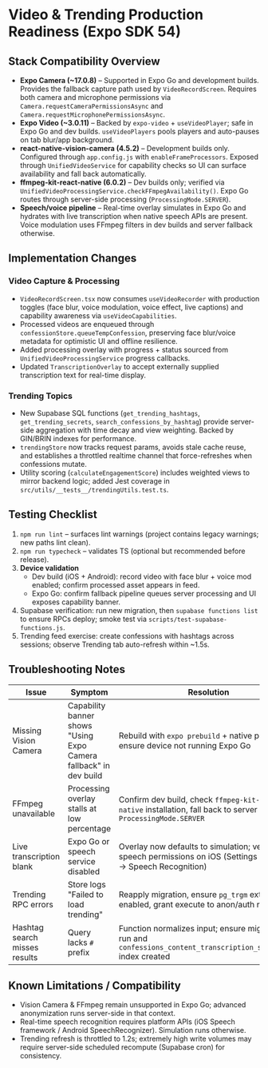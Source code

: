 # Video & Trending Production Readiness (Expo SDK 54)

## Stack Compatibility Overview

- **Expo Camera (~17.0.8)** – Supported in Expo Go and development builds. Provides the fallback capture path used by `VideoRecordScreen`. Requires both camera and microphone permissions via `Camera.requestCameraPermissionsAsync` and `Camera.requestMicrophonePermissionsAsync`.
- **Expo Video (~3.0.11)** – Backed by `expo-video` + `useVideoPlayer`; safe in Expo Go and dev builds. `useVideoPlayers` pools players and auto-pauses on tab blur/app background.
- **react-native-vision-camera (4.5.2)** – Development builds only. Configured through `app.config.js` with `enableFrameProcessors`. Exposed through `UnifiedVideoService` for capability checks so UI can surface availability and fall back automatically.
- **ffmpeg-kit-react-native (6.0.2)** – Dev builds only; verified via `UnifiedVideoProcessingService.checkFFmpegAvailability()`. Expo Go routes through server-side processing (`ProcessingMode.SERVER`).
- **Speech/voice pipeline** – Real-time overlay simulates in Expo Go and hydrates with live transcription when native speech APIs are present. Voice modulation uses FFmpeg filters in dev builds and server fallback otherwise.

## Implementation Changes

### Video Capture & Processing

- `VideoRecordScreen.tsx` now consumes `useVideoRecorder` with production toggles (face blur, voice modulation, voice effect, live captions) and capability awareness via `useVideoCapabilities`.
- Processed videos are enqueued through `confessionStore.queueTempConfession`, preserving face blur/voice metadata for optimistic UI and offline resilience.
- Added processing overlay with progress + status sourced from `UnifiedVideoProcessingService` progress callbacks.
- Updated `TranscriptionOverlay` to accept externally supplied transcription text for real-time display.

### Trending Topics

- New Supabase SQL functions (`get_trending_hashtags`, `get_trending_secrets`, `search_confessions_by_hashtag`) provide server-side aggregation with time decay and view weighting. Backed by GIN/BRIN indexes for performance.
- `trendingStore` now tracks request params, avoids stale cache reuse, and establishes a throttled realtime channel that force-refreshes when confessions mutate.
- Utility scoring (`calculateEngagementScore`) includes weighted views to mirror backend logic; added Jest coverage in `src/utils/__tests__/trendingUtils.test.ts`.

## Testing Checklist

1. `npm run lint` – surfaces lint warnings (project contains legacy warnings; new paths lint clean).
2. `npm run typecheck` – validates TS (optional but recommended before release).
3. **Device validation**
   - Dev build (iOS + Android): record video with face blur + voice mod enabled; confirm processed asset appears in feed.
   - Expo Go: confirm fallback pipeline queues server processing and UI exposes capability banner.
4. Supabase verification: run new migration, then `supabase functions list` to ensure RPCs deploy; smoke test via `scripts/test-supabase-functions.js`.
5. Trending feed exercise: create confessions with hashtags across sessions; observe Trending tab auto-refresh within ~1.5s.

## Troubleshooting Notes

| Issue | Symptom | Resolution |
| --- | --- | --- |
| Missing Vision Camera | Capability banner shows "Using Expo Camera fallback" in dev build | Rebuild with `expo prebuild` + native pods, ensure device not running Expo Go |
| FFmpeg unavailable | Processing overlay stalls at low percentage | Confirm dev build, check `ffmpeg-kit-react-native` installation, fall back to server mode via `ProcessingMode.SERVER` |
| Live transcription blank | Expo Go or speech service disabled | Overlay now defaults to simulation; verify speech permissions on iOS (Settings → Privacy → Speech Recognition) |
| Trending RPC errors | Store logs "Failed to load trending" | Reapply migration, ensure `pg_trgm` extension enabled, grant execute to anon/auth roles |
| Hashtag search misses results | Query lacks `#` prefix | Function normalizes input; ensure migrations run and `confessions_content_transcription_search_idx` index created |

## Known Limitations / Compatibility

- Vision Camera & FFmpeg remain unsupported in Expo Go; advanced anonymization runs server-side in that context.
- Real-time speech recognition requires platform APIs (iOS Speech framework / Android SpeechRecognizer). Simulation runs otherwise.
- Trending refresh is throttled to 1.2s; extremely high write volumes may require server-side scheduled recompute (Supabase cron) for consistency.

